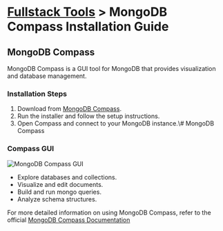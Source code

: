 # [Fullstack Tools](../) > MongoDB Compass Installation Guide

## MongoDB Compass
MongoDB Compass is a GUI tool for MongoDB that provides visualization and database management.

### Installation Steps
1. Download from [MongoDB Compass](https://www.mongodb.com/try/download/compass).
2. Run the installer and follow the setup instructions.
3. Open Compass and connect to your MongoDB instance.\\# MongoDB Compass 

### Compass GUI 
![MongoDB Compass GUI](https://www.mongodb.com/assets/images/compass/compass-overview.png)

- Explore databases and collections.
- Visualize and edit documents.
- Build and run mongo queries.
- Analyze schema structures.

For more detailed information on using MongoDB Compass, refer to the official [MongoDB Compass Documentation](https://docs.mongodb.com/compass/current/)
